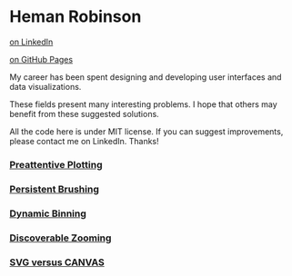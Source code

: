 # Heman Robinson
                
[on LinkedIn](https://www.linkedin.com/in/heman-robinson-953a1223/)
                
[on GitHub Pages](https://hemanrobinson.github.io)

My career has been spent designing and developing user interfaces and data visualizations.  

These fields present many interesting problems.  I hope that others may benefit from these suggested solutions.  

All the code here is under MIT license.  If you can suggest improvements, please contact me on LinkedIn.  Thanks!

### [Preattentive Plotting](https://hemanrobinson.github.io/preattentive/)
### [Persistent Brushing](https://hemanrobinson.github.io/brush/)
### [Dynamic Binning](https://hemanrobinson.github.io/bin/)
### [Discoverable Zooming](https://hemanrobinson.github.io/zoom/)
### [SVG versus CANVAS](https://hemanrobinson.github.io/svg-canvas/)
